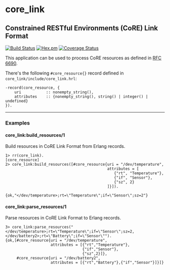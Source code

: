 # core_link

## Constrained RESTful Environments (CoRE) Link Format

[![Build Status](https://travis-ci.org/relayr/erl-core-link.svg?branch=master)](https://travis-ci.org/relayr/erl-core-link) [![Hex.pm](https://img.shields.io/hexpm/v/core_link.svg?style=flat)](https://hex.pm/packages/core_link) [![Coverage Status](https://coveralls.io/repos/github/relayr/erl-core-link/badge.svg?branch=master)](https://coveralls.io/github/relayr/erl-core-link?branch=master)

This application can be used to process CoRE resources as defined in [RFC 6690](http://tools.ietf.org/html/rfc6690).

There's the following `#core_resource{}` record defined in `core_link/include/core_link.hrl`:
```
-record(core_resource, {
    uri           :: nonempty_string(),
    attributes    :: {nonempty_string(), string() | integer() | undefined}
}).
```

---
### Examples

#### core_link:build_resources/1
Build resources in CoRE Link Format from Erlang records.
```
1> rr(core_link).
[core_resource]
2> core_link:build_resources([#core_resource{uri = "/dev/temperature",
                                             attributes = [
                                                {"rt", "Temperature"},
                                                {"if", "Sensor"},
                                                {"sz", 2}
                                             ]}]).

{ok,"</dev/temperature>;rt=\"Temperature\";if=\"Sensor\";sz=2"}
```

#### core_link:parse_resources/1
Parse resources in CoRE Link Format to Erlang records.
```
3> core_link:parse_resources("</dev/temperature>;rt=\"Temperature\";if=\"Sensor\";sz=2,</dev/battery2>;rt=\"Battery\";if=\"Sensor\"").
{ok,[#core_resource{uri = "/dev/temperature",
                    attributes = [{"rt","Temperature"},
                                  {"if","Sensor"},
                                  {"sz",2}]},
     #core_resource{uri = "/dev/battery2",
                    attributes = [{"rt","Battery"},{"if","Sensor"}]}]}
```
